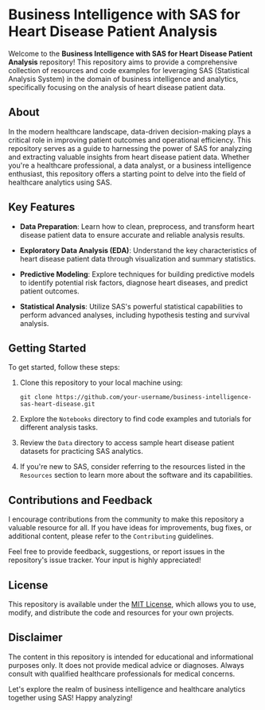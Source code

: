 # Business Intelligence with SAS for Heart Disease Patient Analysis



Welcome to the **Business Intelligence with SAS for Heart Disease Patient Analysis** repository! This repository aims to provide a comprehensive collection of resources and code examples for leveraging SAS (Statistical Analysis System) in the domain of business intelligence and analytics, specifically focusing on the analysis of heart disease patient data.

## About

In the modern healthcare landscape, data-driven decision-making plays a critical role in improving patient outcomes and operational efficiency. This repository serves as a guide to harnessing the power of SAS for analyzing and extracting valuable insights from heart disease patient data. Whether you're a healthcare professional, a data analyst, or a business intelligence enthusiast, this repository offers a starting point to delve into the field of healthcare analytics using SAS.

## Key Features

- **Data Preparation**: Learn how to clean, preprocess, and transform heart disease patient data to ensure accurate and reliable analysis results.

- **Exploratory Data Analysis (EDA)**: Understand the key characteristics of heart disease patient data through visualization and summary statistics.

- **Predictive Modeling**: Explore techniques for building predictive models to identify potential risk factors, diagnose heart diseases, and predict patient outcomes.

- **Statistical Analysis**: Utilize SAS's powerful statistical capabilities to perform advanced analyses, including hypothesis testing and survival analysis.



## Getting Started

To get started, follow these steps:

1. Clone this repository to your local machine using:
   ```
   git clone https://github.com/your-username/business-intelligence-sas-heart-disease.git
   ```

2. Explore the `Notebooks` directory to find code examples and tutorials for different analysis tasks.

3. Review the `Data` directory to access sample heart disease patient datasets for practicing SAS analytics.

4. If you're new to SAS, consider referring to the resources listed in the `Resources` section to learn more about the software and its capabilities.

## Contributions and Feedback

I encourage contributions from the community to make this repository a valuable resource for all. If you have ideas for improvements, bug fixes, or additional content, please refer to the `Contributing` guidelines.

Feel free to provide feedback, suggestions, or report issues in the repository's issue tracker. Your input is highly appreciated!

## License

This repository is available under the [MIT License](LICENSE), which allows you to use, modify, and distribute the code and resources for your own projects.

## Disclaimer

The content in this repository is intended for educational and informational purposes only. It does not provide medical advice or diagnoses. Always consult with qualified healthcare professionals for medical concerns.

Let's explore the realm of business intelligence and healthcare analytics together using SAS! Happy analyzing!
